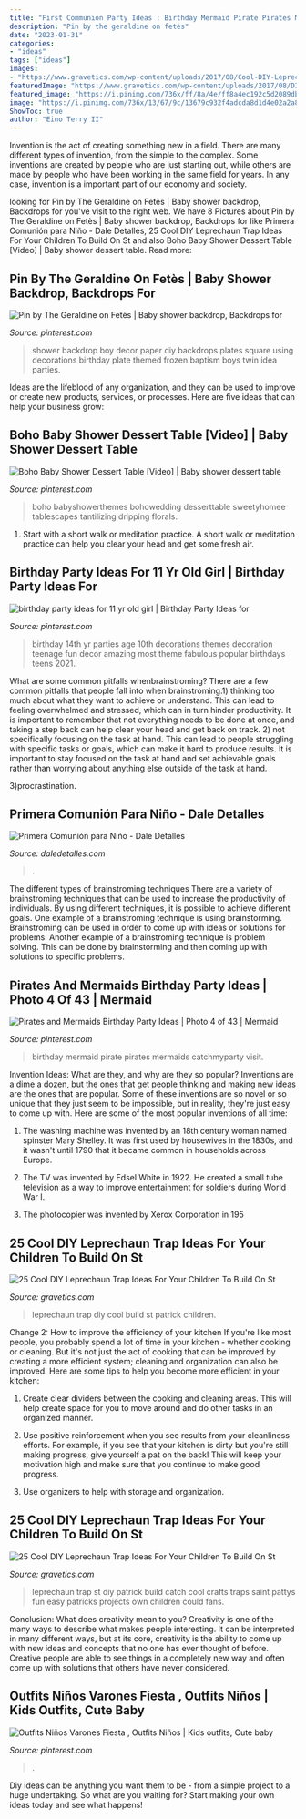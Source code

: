 ```yaml
---
title: "First Communion Party Ideas : Birthday Mermaid Pirate Pirates Mermaids Catchmyparty Visit"
description: "Pin by the geraldine on fetès"
date: "2023-01-31"
categories:
- "ideas"
tags: ["ideas"]
images:
- "https://www.gravetics.com/wp-content/uploads/2017/08/Cool-DIY-Leprechaun-Trap-Ideas.jpg"
featuredImage: "https://www.gravetics.com/wp-content/uploads/2017/08/DIY-If-your-kids-are-older-you-could-also-build-your-own-Leprechaun-trap..jpg"
featured_image: "https://i.pinimg.com/736x/ff/8a/4e/ff8a4ec192c5d2089dbe2c942c99299a.jpg"
image: "https://i.pinimg.com/736x/13/67/9c/13679c932f4adcda8d1d4e02a2a86259.jpg"
ShowToc: true
author: "Eino Terry II"
---
```



Invention is the act of creating something new in a field. There are many different types of invention, from the simple to the complex. Some inventions are created by people who are just starting out, while others are made by people who have been working in the same field for years. In any case, invention is a important part of our economy and society.

	

		
looking for Pin by The Geraldine on Fetès | Baby shower backdrop, Backdrops for you've visit to the right web. We have 8 Pictures about Pin by The Geraldine on Fetès | Baby shower backdrop, Backdrops for like Primera Comunión para Niño - Dale Detalles, 25 Cool DIY Leprechaun Trap Ideas For Your Children To Build On St and also Boho Baby Shower Dessert Table [Video] | Baby shower dessert table. Read more:
		
    
## Pin By The Geraldine On Fetès | Baby Shower Backdrop, Backdrops For

<img loading=lazy src="https://i.pinimg.com/736x/72/a4/22/72a42278325803b83f16502656a24906--baby-shower-backdrop-diy-backdrop.jpg" onerror="this.onerror=null;this.src='https://tse4.mm.bing.net/th?id=OIP.1sMI9aPTVB_qDtcZciH0mwHaLH&amp;pid=15.1';" alt="Pin by The Geraldine on Fetès | Baby shower backdrop, Backdrops for">

_Source: pinterest.com_

>shower backdrop boy decor paper diy backdrops plates square using decorations birthday plate themed frozen baptism boys twin idea parties. 

	

Ideas are the lifeblood of any organization, and they can be used to improve or create new products, services, or processes. Here are five ideas that can help your business grow:

    
## Boho Baby Shower Dessert Table [Video] | Baby Shower Dessert Table

<img loading=lazy src="https://i.pinimg.com/736x/ff/8a/4e/ff8a4ec192c5d2089dbe2c942c99299a.jpg" onerror="this.onerror=null;this.src='https://tse1.mm.bing.net/th?id=OIP.Ylc8fDiXnc5nZM-SuewzoAHaNK&amp;pid=15.1';" alt="Boho Baby Shower Dessert Table [Video] | Baby shower dessert table">

_Source: pinterest.com_

>boho babyshowerthemes bohowedding desserttable sweetyhomee tablescapes tantilizing dripping florals. 

	

1. Start with a short walk or meditation practice. A short walk or meditation practice can help you clear your head and get some fresh air.

    
## Birthday Party Ideas For 11 Yr Old Girl | Birthday Party Ideas For

<img loading=lazy src="https://i.pinimg.com/736x/7d/08/ef/7d08efe6253a31ed83e471a2e4ffb420--teen-birthday-parties-birthday-pins.jpg" onerror="this.onerror=null;this.src='https://tse1.mm.bing.net/th?id=OIP.-rc1d5_avoUlH4tU4n-tDAHaJ3&amp;pid=15.1';" alt="birthday party ideas for 11 yr old girl | Birthday Party Ideas for">

_Source: pinterest.com_

>birthday 14th yr parties age 10th decorations themes decoration teenage fun decor amazing most theme fabulous popular birthdays teens 2021. 

	

What are some common pitfalls whenbrainstroming?
There are a few common pitfalls that people fall into when brainstroming.1) thinking too much about what they want to achieve or understand. This can lead to feeling overwhelmed and stressed, which can in turn hinder productivity. It is important to remember that not everything needs to be done at once, and taking a step back can help clear your head and get back on track.
2) not specifically focusing on the task at hand. This can lead to people struggling with specific tasks or goals, which can make it hard to produce results. It is important to stay focused on the task at hand and set achievable goals rather than worrying about anything else outside of the task at hand.

3)procrastination.

    
## Primera Comunión Para Niño - Dale Detalles

<img loading=lazy src="https://i2.wp.com/www.daledetalles.com/wp-content/uploads/2016/02/11-14.jpg" onerror="this.onerror=null;this.src='https://tse1.mm.bing.net/th?id=OIP.SW7vLBzW5mWxsJLqUuYWPgHaJ3&amp;pid=15.1';" alt="Primera Comunión para Niño - Dale Detalles">

_Source: daledetalles.com_

>. 

	

The different types of brainstroming techniques
There are a variety of brainstroming techniques that can be used to increase the productivity of individuals. By using different techniques, it is possible to achieve different goals. One example of a brainstroming technique is using brainstorming. Brainstroming can be used in order to come up with ideas or solutions for problems. Another example of a brainstroming technique is problem solving. This can be done by brainstorming and then coming up with solutions to specific problems.

    
## Pirates And Mermaids Birthday Party Ideas | Photo 4 Of 43 | Mermaid

<img loading=lazy src="https://i.pinimg.com/736x/65/11/c9/6511c9943252111af09069c504ddd05c--mermaid-birthday-party-ideas-pirate-birthday.jpg" onerror="this.onerror=null;this.src='https://tse1.mm.bing.net/th?id=OIP.GJPvSfGhHSFm7h71DVX1GQHaLr&amp;pid=15.1';" alt="Pirates and Mermaids Birthday Party Ideas | Photo 4 of 43 | Mermaid">

_Source: pinterest.com_

>birthday mermaid pirate pirates mermaids catchmyparty visit. 

	

Invention Ideas: What are they, and why are they so popular?
Inventions are a dime a dozen, but the ones that get people thinking and making new ideas are the ones that are popular. Some of these inventions are so novel or so unique that they just seem to be impossible, but in reality, they're just easy to come up with. Here are some of the most popular inventions of all time: 
1. The washing machine was invented by an 18th century woman named spinster Mary Shelley. It was first used by housewives in the 1830s, and it wasn't until 1790 that it became common in households across Europe.

2. The TV was invented by Edsel White in 1922. He created a small tube television as a way to improve entertainment for soldiers during World War I.

3. The photocopier was invented by Xerox Corporation in 195
    
## 25 Cool DIY Leprechaun Trap Ideas For Your Children To Build On St

<img loading=lazy src="https://www.gravetics.com/wp-content/uploads/2017/08/Cool-DIY-Leprechaun-Trap-Ideas.jpg" onerror="this.onerror=null;this.src='https://tse1.mm.bing.net/th?id=OIP.qnJlA0Ut1-3iTaTM4vKmKgAAAA&amp;pid=15.1';" alt="25 Cool DIY Leprechaun Trap Ideas For Your Children To Build On St">

_Source: gravetics.com_

>leprechaun trap diy cool build st patrick children. 

	

Change 2: How to improve the efficiency of your kitchen
If you're like most people, you probably spend a lot of time in your kitchen - whether cooking or cleaning. But it's not just the act of cooking that can be improved by creating a more efficient system; cleaning and organization can also be improved. Here are some tips to help you become more efficient in your kitchen:
1. Create clear dividers between the cooking and cleaning areas. This will help create space for you to move around and do other tasks in an organized manner.

2. Use positive reinforcement when you see results from your cleanliness efforts. For example, if you see that your kitchen is dirty but you're still making progress, give yourself a pat on the back! This will keep your motivation high and make sure that you continue to make good progress.

3. Use organizers to help with storage and organization.

    
## 25 Cool DIY Leprechaun Trap Ideas For Your Children To Build On St

<img loading=lazy src="https://www.gravetics.com/wp-content/uploads/2017/08/DIY-If-your-kids-are-older-you-could-also-build-your-own-Leprechaun-trap..jpg" onerror="this.onerror=null;this.src='https://tse1.mm.bing.net/th?id=OIP.VUMzPia8zECBzK0MB2Qq8gAAAA&amp;pid=15.1';" alt="25 Cool DIY Leprechaun Trap Ideas For Your Children To Build On St">

_Source: gravetics.com_

>leprechaun trap st diy patrick build catch cool crafts traps saint pattys fun easy patricks projects own children could fans. 

	

Conclusion: What does creativity mean to you?
Creativity is one of the many ways to describe what makes people interesting. It can be interpreted in many different ways, but at its core, creativity is the ability to come up with new ideas and concepts that no one has ever thought of before. Creative people are able to see things in a completely new way and often come up with solutions that others have never considered.

    
## Outfits Niños Varones Fiesta , Outfits Niños | Kids Outfits, Cute Baby

<img loading=lazy src="https://i.pinimg.com/736x/13/67/9c/13679c932f4adcda8d1d4e02a2a86259.jpg" onerror="this.onerror=null;this.src='https://tse1.mm.bing.net/th?id=OIP.hjFk8IEBUfvQFAZ_l6LGbQHaK_&amp;pid=15.1';" alt="Outfits Niños Varones Fiesta , Outfits Niños | Kids outfits, Cute baby">

_Source: pinterest.com_

>. 

	

Diy ideas can be anything you want them to be - from a simple project to a huge undertaking. So what are you waiting for? Start making your own ideas today and see what happens!

